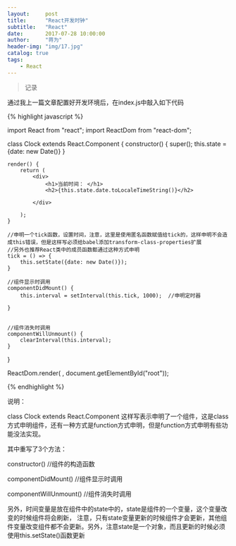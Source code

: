 ```yaml
---
layout:     post
title:      "React开发时钟"
subtitle:   "React"
date:       2017-07-28 10:00:00
author:     "蒋为"
header-img: "img/17.jpg"
catalog: true
tags:
    - React
---
```

>记录


通过我上一篇文章配置好开发环境后，在index.js中敲入如下代码

{% highlight  javascript  %}

import React from "react";
import ReactDom from "react-dom";


class Clock extends React.Component {
    constructor() {
        super();
        this.state = {date: new Date()}
    }

    render() {
        return (
            <div>
                <h1>当前时间： </h1>
                <h2>{this.state.date.toLocaleTimeString()}</h2>

            </div>

        );
    }

	//申明一个tick函数，设置时间，注意，这里是使用匿名函数赋值给tick的，这样申明不会造成this错误，但是这样写必须给babel添加transform-class-properties扩展
	//另外也推荐React类中的成员函数都通过这种方式申明
    tick = () => {
        this.setState({date: new Date()});
    }

    //组件显示时调用
    componentDidMount() {
        this.interval = setInterval(this.tick, 1000);  //申明定时器

    }


    //组件消失时调用
    componentWillUnmount() {
        clearInterval(this.interval);
    }

}


ReactDom.render(
    <Clock/>
    , document.getElementById("root"));


{%  endhighlight  %}


说明：

class Clock extends React.Component 这样写表示申明了一个组件，这是class方式申明组件，还有一种方式是function方式申明，但是function方式申明有些功能没法实现。

其中重写了3个方法：

constructor()   //组件的构造函数
 
componentDidMount()    //组件显示时调用

componentWillUnmount()   //组件消失时调用

另外，时间变量是放在组件中的state中的，state是组件的一个变量，这个变量改变的时候组件将会刷新，
注意，只有state变量更新的时候组件才会更新，其他组件变量改变组件都不会更新。另外，注意state是一个对象，而且更新的时候必须使用this.setState()函数更新